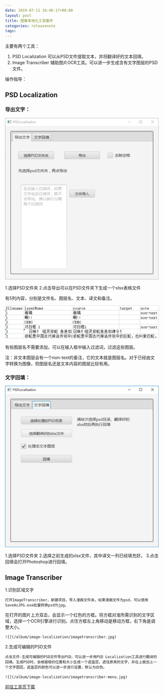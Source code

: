 ```yaml
---
date: 2019-07-11 16:46:17+08:00
layout: post
title: 图像本地化工具套件
categories: releasenote
tags: 
---
```


主要有两个工具：

1. PSD Localization 可以从PSD文件提取文本，并将翻译好的文本回填。
2. Image Transcriber 辅助图片OCR工具。可以进一步生成含有文字图层的PSD文件。

操作指导：

## PSD Localization

### 导出文字：

![](/album/image-localization/psd_export.jpg)

1.选择PSD文件夹
2.点击导出可以在PSD文件夹下生成一个xlsx表格文件

有5列内容，分别是文件名、图层名、文本、译文和备注。

![](/album/image-localization/psd-output-table.jpg)

有些图层名不需要添加，可以在输入框中输入过滤词，过滤这些图层。

注：非文本图层会有一个non-text的备注，它的文本就是图层名。对于已经由文字转换为图像，但图层名还是文本内容的图层比较有用。


### 文字回填：

![](/album/image-localization/psd_refill.jpg)

1.选择PSD文件夹
2.选择之前生成的xlsx文件，其中译文一列已经填充好。
3.点击回填会打开Photoshop进行回填。



## Image Transcriber


1.识别区域文字

	打开ImageTranscriber，新建项目，导入漫画文件夹。如果漫画文件为psd，可以使用SaveAsJPG.exe批量转换psd为jpg。
在打开的图片上方双击，会显示一个红色的方框。将方框对准所需识别的文字区域，选择一个OCR引擎进行识别。点住方框左上角移动是移动方框，右下角是调整大小。

	![](/album/image-localization/imagetranscriber.jpg)

2.生成可编辑的PSD文件

	点击文件-生成可编辑的PSD文件导出PSD，可以进一步用PSD Localization工具进行翻译的回填。生成PSD时，会根据框的位置和大小生成一个遮盖层，遮住原来的文字，并在上面加上一个文字图层。遮盖层的颜色可以进一步进行设置，默认为白色。
	
	![](/album/image-localization/imagetranscriber-menu.jpg)


[前往工具页下载](https://www.basiccat.org/zh/tools/)

